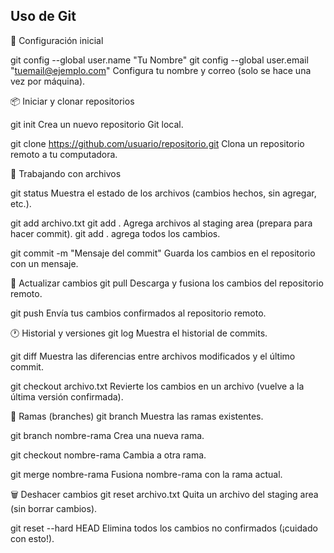## Uso de Git

🔧 Configuración inicial

git config --global user.name "Tu Nombre"
git config --global user.email "tuemail@ejemplo.com"
Configura tu nombre y correo (solo se hace una vez por máquina).

📦 Iniciar y clonar repositorios

git init
Crea un nuevo repositorio Git local.

git clone https://github.com/usuario/repositorio.git
Clona un repositorio remoto a tu computadora.

📂 Trabajando con archivos

git status
Muestra el estado de los archivos (cambios hechos, sin agregar, etc.).

git add archivo.txt
git add .
Agrega archivos al staging area (prepara para hacer commit).
git add . agrega todos los cambios.

git commit -m "Mensaje del commit"
Guarda los cambios en el repositorio con un mensaje.

🔄 Actualizar cambios
git pull
Descarga y fusiona los cambios del repositorio remoto.

git push
Envía tus cambios confirmados al repositorio remoto.

🕐 Historial y versiones
git log
Muestra el historial de commits.

git diff
Muestra las diferencias entre archivos modificados y el último commit.

git checkout archivo.txt
Revierte los cambios en un archivo (vuelve a la última versión confirmada).

🌱 Ramas (branches)
git branch
Muestra las ramas existentes.

git branch nombre-rama
Crea una nueva rama.

git checkout nombre-rama
Cambia a otra rama.

git merge nombre-rama
Fusiona nombre-rama con la rama actual.

🗑️ Deshacer cambios
git reset archivo.txt
Quita un archivo del staging area (sin borrar cambios).

git reset --hard HEAD
Elimina todos los cambios no confirmados (¡cuidado con esto!).
